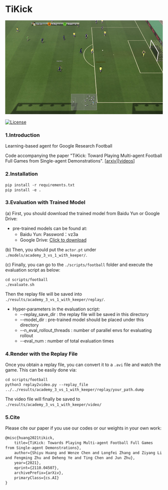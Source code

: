 # TiKick

<div align="center">
<img height="300px" height="auto" src="./docs/images/conver.jpg">
</div>

[![License](https://img.shields.io/badge/License-Apache%202.0-blue.svg)](https://opensource.org/licenses/Apache-2.0)

### 1.Introduction

Learning-based agent for Google Research Football

Code accompanying the paper 
"TiKick: Toward Playing Multi-agent Football Full Games from Single-agent Demonstrations". [[arxiv](https://arxiv.org/abs/2110.04507)][[videos](https://sites.google.com/view/tikick)]

### 2.Installation
```
pip install -r requirements.txt
pip install -e .
```

### 3.Evaluation with Trained Model

(a) First, you should download the trained model from Baidu Yun or Google Drive:

* pre-trained models can be found at:
    * Baidu Yun:   Password：vz3a
    * Google Drive: [Click to download](https://drive.google.com/drive/folders/1pUW_7db9Of9zCDZZWoImVgg0_lX5xCt1?usp=sharing)

(b) Then, you should put the `actor.pt` under `./models/academy_3_vs_1_with_keeper/`.

(c) Finally, you can go to the `./scripts/football` folder and execute the evaluation script as below:

```
cd scripts/football
./evaluate.sh
```

Then the replay file will be saved into `./results/academy_3_vs_1_with_keeper/replay/`.

* Hyper-parameters in the evaluation script:
    * --replay_save_dir : the replay file will be saved in this directory
    * --model_dir : pre-trained model should be placed under this directory
    * --n_eval_rollout_threads : number of parallel envs for evaluating rollout
    * --eval_num : number of total evaluation times
    
### 4.Render with the Replay File

Once you obtain a replay file, you can convert it to a `.avi` file and watch the game. 
This can be easily done via:

```
cd scripts/football
python3 replay2video.py --replay_file ../../results/academy_3_vs_1_with_keeper/replay/your_path.dump
```

The video file will finally be saved to `./results/academy_3_vs_1_with_keeper/video/`

### 5.Cite

Please cite our paper if you use our codes or our weights in your own work:

```
@misc{huang2021tikick,
    title={TiKick: Towards Playing Multi-agent Football Full Games from Single-agent Demonstrations},
    author={Shiyu Huang and Wenze Chen and Longfei Zhang and Ziyang Li and Fengming Zhu and Deheng Ye and Ting Chen and Jun Zhu},
    year={2021},
    eprint={2110.04507},
    archivePrefix={arXiv},
    primaryClass={cs.AI}
}
```
